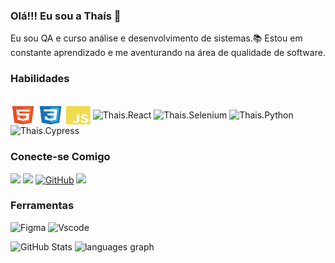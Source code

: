 ### Olá!!! Eu sou a Thaís 👋
Eu sou QA e curso análise e desenvolvimento de sistemas.📚
Estou em constante aprendizado e me aventurando na área de qualidade de software.

### Habilidades

<div style="display: inline_block"><br>
 <img align="center" alt="Thais-HTML" height="30" width="40" src="https://raw.githubusercontent.com/devicons/devicon/master/icons/html5/html5-original.svg">
 <img align="center" alt="Thais-CSS" height="30" width="40" src="https://raw.githubusercontent.com/devicons/devicon/master/icons/css3/css3-original.svg">
 <img align="center" alt="Thais-Js" height="30" width="40" src="https://raw.githubusercontent.com/devicons/devicon/master/icons/javascript/javascript-plain.svg">
 <img align="center" alt="Thais.React" heigth="30" width="40" src="https://cdn.jsdelivr.net/gh/devicons/devicon/icons/react/react-original.svg" height="30" alt="react logo"/>
 <img align="center" alt="Thais.Selenium" height="30" width="40" src="https://cdn.jsdelivr.net/gh/devicons/devicon/icons/selenium/selenium-original.svg" height="30" alt="selenium logo"/> 
 <img align="center" alt="Thais.Python" height="30" width="40" src="https://cdn.jsdelivr.net/gh/devicons/devicon/icons/python/python-original.svg" height="30" alt="python logo"/> 
 <img align="center" alt="Thais.Cypress" height="30" width="40" src="https://raw.githubusercontent.com/cypress-io/cypress-icons/main/src/logo/cypress-logo-dark.svg" height="30" alt="cypress logo"/>

 ### Conecte-se Comigo

 <a href = "mailto:contatorthais.vieraa26@gmail.com"><img src="https://img.shields.io/badge/-Gmail-%23333?style=for-the-badge&logo=gmail&logoColor=red" target="_blank"></a>
  <a href="https://www.linkedin.com/in/thaíssilva26" target="_blank"><img src="https://img.shields.io/badge/-LinkedIn-%230077B5?style=for-the-badge&logo=linkedin&logoColor=white" target="_blank"></a> 
  [![GitHub](https://img.shields.io/badge/GitHub-100000?style=for-the-badge&logo=github&logoColor=white)](https://github.com/Thaiss26)
  <a href="https://instagram.com/thaiss15__" target="_blank"><img src="https://img.shields.io/badge/-Instagram-%23E4405F?style=for-the-badge&logo=instagram&logoColor=white" target="_blank"></a>

### Ferramentas

![Figma](https://img.shields.io/badge/Figma-696969?style=for-the-badge&logo=figma&logoColor=blank)
![Vscode](https://img.shields.io/badge/Vscode-007ACC?style=for-the-badge&logo=visual-studio-code&logoColor=white)

![GitHub Stats](https://github-readme-stats.vercel.app/api?username=Thaiss26&show_icons-false&theme=dracula&bgicons=false&icon_color=ffcbdb&title_colo=ffcbdb&text_color=FFF)
 <img src="https://github-readme-stats.vercel.app/api/top-langs?username=maurodesouza&locale=en&hide_title=false&layout=compact&card_width=320&langs_count=5&theme=dracula&hide_border=false" height="150" alt="languages graph"  />




